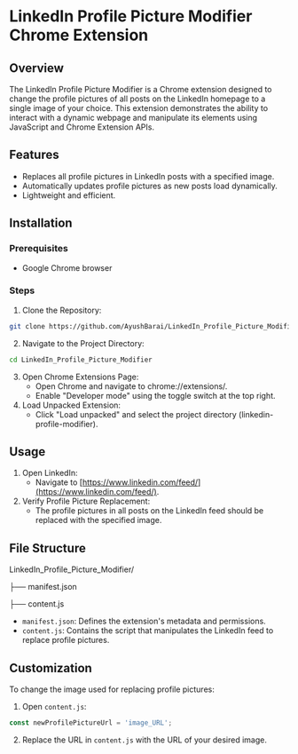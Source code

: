 # LinkedIn Profile Picture Modifier Chrome Extension

## Overview

The LinkedIn Profile Picture Modifier is a Chrome extension designed to change the profile pictures of all posts on the LinkedIn homepage to a single image of your choice. This extension demonstrates the ability to interact with a dynamic webpage and manipulate its elements using JavaScript and Chrome Extension APIs.

## Features

*   Replaces all profile pictures in LinkedIn posts with a specified image.
*   Automatically updates profile pictures as new posts load dynamically.
*   Lightweight and efficient.

## Installation

### Prerequisites

*   Google Chrome browser

### Steps

1.  Clone the Repository:

``` bash
git clone https://github.com/AyushBarai/LinkedIn_Profile_Picture_Modifier.git
```


2.  Navigate to the Project Directory:

``` bash
cd LinkedIn_Profile_Picture_Modifier
```


3.  Open Chrome Extensions Page:
    *   Open Chrome and navigate to chrome://extensions/.
    *   Enable "Developer mode" using the toggle switch at the top right.
4.  Load Unpacked Extension:
    *   Click "Load unpacked" and select the project directory (linkedin-profile-modifier).

## Usage

1.  Open LinkedIn:
    *   Navigate to [https://www.linkedin.com/feed/](https://www.linkedin.com/feed/).
2.  Verify Profile Picture Replacement:
    *   The profile pictures in all posts on the LinkedIn feed should be replaced with the specified image.

## File Structure

LinkedIn_Profile_Picture_Modifier/

├── manifest.json

├── content.js


*   `manifest.json`: Defines the extension's metadata and permissions.
*   `content.js`: Contains the script that manipulates the LinkedIn feed to replace profile pictures.

## Customization

To change the image used for replacing profile pictures:

1.  Open `content.js`:

```javascript
const newProfilePictureUrl = 'image_URL';
```

2.  Replace the URL in `content.js` with the URL of your desired image.
